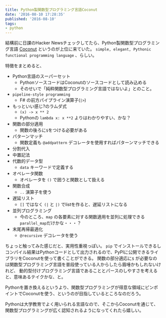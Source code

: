 ```yaml
---
title: Python製関数型プログラミング言語Coconut
date: '2016-08-10 17:28:35'
published: '2016-08-10'
tags:
- python
---
```


結構前に日課のHacker Newsチェックしてたら、Python製関数型プログラミング言語 [Coconut](http://coconut-lang.org) というのが上位に来ていた。
`simple, elegant, Pythonic functional programming language` 、らしい。

特徴をまとめると、

- Python言語のスーパーセット
  - PythonソースコードはCoconutのソースコードとして読み込める
  - そのせいで「純粋関数型プログラミング言語ではないよ」とのこと。
- ``pipeline-style programming``
  - F# の前方パイプライン演算子(`|>`)
- もっといい感じ?のラムダ式
  - `(x) -> x ** 2`
  - Pythonの `lambda x: x **2` よりはわかりやすい、かな？
- 関数の部分適用
  - 関数の後ろに`$`をつける必要がある
- パターンマッチ
  - 関数定義も `@addpattern` デコレータを使用すればパターンマッチできる
- 分割代入
- 中置記法
- 代数的データ型
  - `data` キーワードで定義する
- オペレータ関数
  - オペレータを `()` で囲うと関数として扱える
- 関数合成
  - `..` 演算子を使う
- 遅延リスト
  - `[]` ではなく `(|` と `|)` でlistを作ると、遅延リストになる
- 並列プログラミング
  - 今のところ、`map` の各要素に対する関数適用を並列に処理できる`parallel_map`だけかな・・・？
- 末尾再帰最適化
  - `@recursive` デコレータを使う


ちょっと触ってみた感じだと、実用性重視っぽい。
`pip` でインストールできるしコンパイル結果はPythonコードとして出力されるので、PyPIに公開できるライブラリをCoconutを使って書くことができる。
関数の部分適応に`$` が必要なのは関数型プログラミング言語を普段使っている人からしたら眉唾かもしれないけれど、
動的型付けプログラミング言語であることとパースのしやすさを考えると、意味あるテイクかな、と。

Pythonを置き換えるというより、関数型プログラミングが得意な領域にピンポイントでCoconutを使う、というのが目指しているところなのだろう。

Pythonは大学教育でよく用いられる言語なので、そこからCoconutを通じて、関数型プログラミングが広く認知されるようになってくれたら嬉しい。
